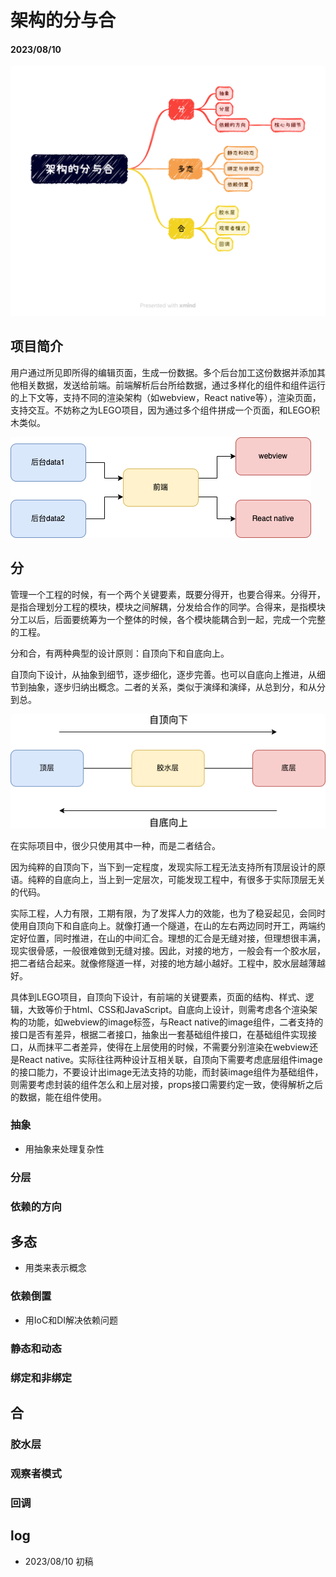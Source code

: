 # 架构的分与合

#### 2023/08/10 

![outline](./thinking_in_design/thinking_in_design_outline.png)

## 项目简介

用户通过所见即所得的编辑页面，生成一份数据。多个后台加工这份数据并添加其他相关数据，发送给前端。前端解析后台所给数据，通过多样化的组件和组件运行的上下文等，支持不同的渲染架构（如webview，React native等），渲染页面，支持交互。不妨称之为LEGO项目，因为通过多个组件拼成一个页面，和LEGO积木类似。

![多后台多引擎](./thinking_in_design/multiple_backends.png)

## 分

管理一个工程的时候，有一个两个关键要素，既要分得开，也要合得来。分得开，是指合理划分工程的模块，模块之间解耦，分发给合作的同学。合得来，是指模块分工以后，后面要统筹为一个整体的时候，各个模块能耦合到一起，完成一个完整的工程。

分和合，有两种典型的设计原则：自顶向下和自底向上。

自顶向下设计，从抽象到细节，逐步细化，逐步完善。也可以自底向上推进，从细节到抽象，逐步归纳出概念。二者的关系，类似于演绎和演绎，从总到分，和从分到总。

![自顶向下和自底向上](./thinking_in_design/layer_direction.png)

在实际项目中，很少只使用其中一种，而是二者结合。

因为纯粹的自顶向下，当下到一定程度，发现实际工程无法支持所有顶层设计的原语。纯粹的自底向上，当上到一定层次，可能发现工程中，有很多于实际顶层无关的代码。

实际工程，人力有限，工期有限，为了发挥人力的效能，也为了稳妥起见，会同时使用自顶向下和自底向上。就像打通一个隧道，在山的左右两边同时开工，两端约定好位置，同时推进，在山的中间汇合。理想的汇合是无缝对接，但理想很丰满，现实很骨感，一般很难做到无缝对接。因此，对接的地方，一般会有一个胶水层，把二者结合起来。就像修隧道一样，对接的地方越小越好。工程中，胶水层越薄越好。

具体到LEGO项目，自顶向下设计，有前端的关键要素，页面的结构、样式、逻辑，大致等价于html、CSS和JavaScript。自底向上设计，则需考虑各个渲染架构的功能，如webview的image标签，与React native的image组件，二者支持的接口是否有差异，根据二者接口，抽象出一套基础组件接口，在基础组件实现接口，从而抹平二者差异，使得在上层使用的时候，不需要分别渲染在webview还是React native。实际往往两种设计互相关联，自顶向下需要考虑底层组件image的接口能力，不要设计出image无法支持的功能，而封装image组件为基础组件，则需要考虑封装的组件怎么和上层对接，props接口需要约定一致，使得解析之后的数据，能在组件使用。

### 抽象

- 用抽象来处理复杂性



### 分层

### 依赖的方向

## 多态

- 用类来表示概念

### 依赖倒置

- 用IoC和DI解决依赖问题

### 静态和动态

### 绑定和非绑定



## 合

### 胶水层

### 观察者模式

### 回调



## log

- 2023/08/10 初稿
